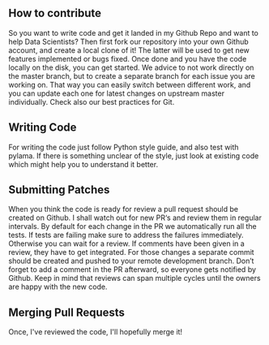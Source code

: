 ## How to contribute
So you want to write code and get it landed in my Github Repo and want to help Data Scientists? Then first fork our repository into your own Github account, and create a local clone of it! 
The latter will be used to get new features implemented or bugs fixed. 
Once done and you have the code locally on the disk, you can get started. 
We advice to not work directly on the master branch, but to create a separate branch for each issue you are working on. 
That way you can easily switch between different work, and you can update each one for latest changes on upstream master individually. 
Check also our best practices for Git.

## Writing Code
For writing the code just follow Python style guide, and also test with pylama. 
If there is something unclear of the style, just look at existing code which might help you to understand it better.

## Submitting Patches
When you think the code is ready for review a pull request should be created on Github. 
I shall watch out for new PR‘s and review them in regular intervals. 
By default for each change in the PR we automatically run all the tests.
If tests are failing make sure to address the failures immediately. Otherwise you can wait for a review. 
If comments have been given in a review, they have to get integrated. 
For those changes a separate commit should be created and pushed to your remote development branch. 
Don’t forget to add a comment in the PR afterward, so everyone gets notified by Github. 
Keep in mind that reviews can span multiple cycles until the owners are happy with the new code.

## Merging Pull Requests
Once, I've reviewed the code, I'll hopefully merge it!
